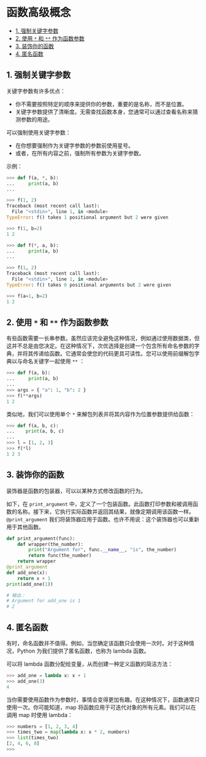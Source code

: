 # 函数高级概念<!-- omit in toc -->

- [1. 强制关键字参数](#1-强制关键字参数)
- [2. 使用 `*` 和 `**` 作为函数参数](#2-使用--和--作为函数参数)
- [3. 装饰你的函数](#3-装饰你的函数)
- [4. 匿名函数](#4-匿名函数)

## 1. 强制关键字参数

关键字参数有许多优点：

-   你不需要按照特定的顺序来提供你的参数，重要的是名称，而不是位置。
-   关键字参数提供了清晰度。无需查找函数本身，您通常可以通过查看名称来猜测参数的用途。

可以强制使用关键字参数：

-   在你想要强制作为关键字参数的参数前使用星号。
-   或者，在所有内容之前，强制所有参数为关键字参数。

示例：

```py
>>> def f(a, *, b):
...     print(a, b)
...

>>> f(1, 2)
Traceback (most recent call last):
  File "<stdin>", line 1, in <module>
TypeError: f() takes 1 positional argument but 2 were given

>>> f(1, b=2)
1 2
```

```py
>>> def f(*, a, b):
...     print(a, b)
...

>>> f(1, 2)
Traceback (most recent call last):
  File "<stdin>", line 1, in <module>
TypeError: f() takes 0 positional arguments but 2 were given

>>> f(a=1, b=2)
1 2
```

## 2. 使用 `*` 和 `**` 作为函数参数

有些函数需要一长串参数。虽然应该完全避免这种情况，例如通过使用数据类，但这并不总是由您决定。在这种情况下，次优选择是创建一个包含所有命名参数的字典，并将其传递给函数。它通常会使您的代码更具可读性。您可以使用前缀解包字典以与命名关键字一起使用 `**` ：

```py
>>> def f(a, b):
...     print(a, b)
...
>>> args = { "a": 1, "b": 2 }
>>> f(**args)
1 2
```

类似地，我们可以使用单个 `*` 来解包列表并将其内容作为位置参数提供给函数：

```py
>>> def f(a, b, c):
...    print(a, b, c)
...
>>> l = [1, 2, 3]
>>> f(*l)
1 2 3
```

## 3. 装饰你的函数

装饰器是函数的包装器，可以以某种方式修改函数的行为。

如下，在 `print_argument` 中，定义了一个包装函数。此函数打印参数和被调用函数的名称。接下来，它执行实际函数并返回其结果，就像定期调用该函数一样。`@print_argument` 我们将装饰器应用于函数。也许不用说：这个装饰器也可以重新用于其他函数。

```py
def print_argument(func):
    def wrapper(the_number):
        print("Argument for", func.__name__, "is", the_number)
        return func(the_number)
    return wrapper
@print_argument
def add_one(x):
    return x + 1
print(add_one(1))

# 输出：
# Argument for add_one is 1
# 2
```

## 4. 匿名函数

有时，命名函数并不值得。例如，当您确定该函数只会使用一次时。对于这种情况，Python 为我们提供了匿名函数，也称为 lambda 函数。

可以将 lambda 函数分配给变量，从而创建一种定义函数的简洁方法：

```py
>>> add_one = lambda x: x + 1
>>> add_one(3)
4
```

当你需要使用函数作为参数时，事情会变得更加有趣。在这种情况下，函数通常只使用一次。你可能知道，map 将函数应用于可迭代对象的所有元素。我们可以在调用 map 时使用 lambda：

```py
>>> numbers = [1, 2, 3, 4]
>>> times_two = map(lambda x: x * 2, numbers)
>>> list(times_two)
[2, 4, 6, 8]
>>>
```
